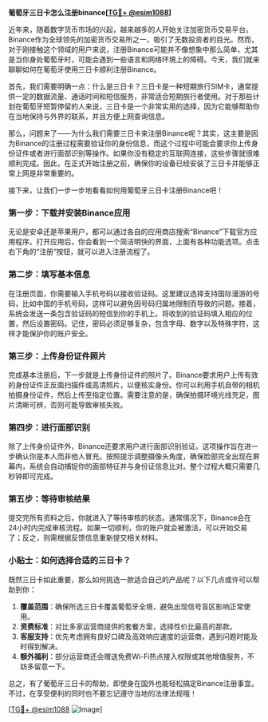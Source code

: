 **葡萄牙三日卡怎么注册binance[[TG💪+ @esim1088](https://t.me/s/esim1088)]**

近年来，随着数字货币市场的兴起，越来越多的人开始关注加密货币交易平台。Binance作为全球领先的加密货币交易所之一，吸引了无数投资者的目光。然而，对于刚接触这个领域的用户来说，注册Binance可能并不像想象中那么简单，尤其是当你身处葡萄牙时，可能会遇到一些语言和网络环境上的障碍。今天，我们就来聊聊如何在葡萄牙使用三日卡顺利注册Binance。

首先，我们需要明确一点：什么是三日卡？三日卡是一种短期旅行SIM卡，通常提供一定的数据流量、通话时间和短信服务，非常适合短期旅行者使用。对于那些计划在葡萄牙短暂停留的人来说，三日卡是一个非常实用的选择，因为它能够帮助你在当地保持与外界的联系，并且方便上网查询信息。

那么，问题来了——为什么我们需要三日卡来注册Binance呢？其实，这主要是因为Binance的注册过程需要验证你的身份信息，而这个过程中可能会要求你上传身份证件或者进行面部识别等操作。如果你没有稳定的互联网连接，这些步骤就很难顺利完成。因此，在正式开始注册之前，确保你的设备已经安装了三日卡并能够正常上网是非常重要的。

接下来，让我们一步一步地看看如何用葡萄牙三日卡注册Binance吧！

### 第一步：下载并安装Binance应用

无论是安卓还是苹果用户，都可以通过各自的应用商店搜索“Binance”下载官方应用程序。打开应用后，你会看到一个简洁明快的界面，上面有各种功能选项。点击右下角的“注册”按钮，就可以进入注册流程了。

### 第二步：填写基本信息

在注册页面，你需要输入手机号码以接收验证码。这里建议选择支持国际漫游的号码，比如中国的手机号码，这样可以避免因号码归属地限制而导致的问题。接着，系统会发送一条包含验证码的短信到你的手机上。将收到的验证码填入相应的位置，然后设置密码。记住，密码必须足够复杂，包含字母、数字以及特殊字符，这样才能保护你的账户安全。

### 第三步：上传身份证件照片

完成基本注册后，下一步就是上传身份证件的照片了。Binance要求用户上传有效的身份证件正反面扫描件或高清照片，以便核实身份。你可以利用手机自带的相机拍摄身份证件，然后上传至指定位置。需要注意的是，确保拍摄环境光线充足，图片清晰可辨，否则可能导致审核失败。

### 第四步：进行面部识别

除了上传身份证件外，Binance还要求用户进行面部识别验证。这项操作旨在进一步确认你是本人而非他人冒充。按照提示调整摄像头角度，确保脸部完全出现在屏幕内，系统会自动捕捉你的面部特征并与身份证信息比对。整个过程大概只需要几秒钟即可完成。

### 第五步：等待审核结果

提交完所有资料之后，你就进入了等待审核的状态。通常情况下，Binance会在24小时内完成审核流程。如果一切顺利，你的账户就会被激活，可以开始交易了；反之，则需根据反馈信息重新提交相关材料。

### 小贴士：如何选择合适的三日卡？

既然三日卡如此重要，那么如何挑选一款适合自己的产品呢？以下几点或许可以帮助到你：

1. **覆盖范围**：确保所选三日卡覆盖葡萄牙全境，避免出现信号盲区影响正常使用。
2. **资费标准**：对比多家运营商提供的套餐方案，选择性价比最高的那款。
3. **客服支持**：优先考虑拥有良好口碑及高效响应速度的运营商，遇到问题时能及时得到解决。
4. **额外福利**：部分运营商还会赠送免费Wi-Fi热点接入权限或其他增值服务，不妨多留意一下。

总之，有了葡萄牙三日卡的帮助，即使身在国外也能轻松搞定Binance注册事宜。不过，在享受便利的同时也不要忘记遵守当地的法律法规哦！

[[TG💪+ @esim1088](https://t.me/s/esim1088) ![Image](https://i.postimg.cc/4NQfJmqS/Snipaste-2025-05-13-00-14-12.png)]